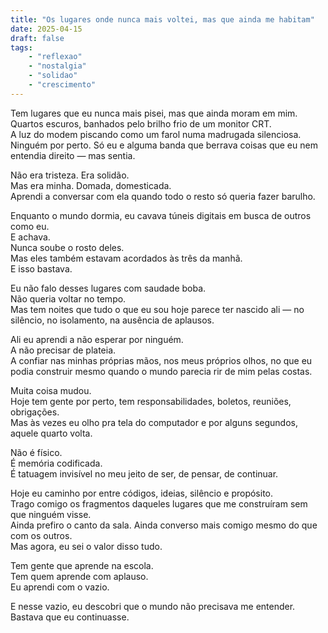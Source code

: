 ```yaml
---
title: "Os lugares onde nunca mais voltei, mas que ainda me habitam"
date: 2025-04-15
draft: false
tags: 
    - "reflexao" 
    - "nostalgia" 
    - "solidao"
    - "crescimento"
---
```


Tem lugares que eu nunca mais pisei, mas que ainda moram em mim.  
Quartos escuros, banhados pelo brilho frio de um monitor CRT.  
A luz do modem piscando como um farol numa madrugada silenciosa.  
Ninguém por perto. Só eu e alguma banda que berrava coisas que eu nem entendia direito — mas sentia.

Não era tristeza. Era solidão.  
Mas era minha. Domada, domesticada.  
Aprendi a conversar com ela quando todo o resto só queria fazer barulho.

Enquanto o mundo dormia, eu cavava túneis digitais em busca de outros como eu.  
E achava.  
Nunca soube o rosto deles.  
Mas eles também estavam acordados às três da manhã.  
E isso bastava.

Eu não falo desses lugares com saudade boba.  
Não queria voltar no tempo.  
Mas tem noites que tudo o que eu sou hoje parece ter nascido ali — no silêncio, no isolamento, na ausência de aplausos.

Ali eu aprendi a não esperar por ninguém.  
A não precisar de plateia.  
A confiar nas minhas próprias mãos, nos meus próprios olhos, no que eu podia construir mesmo quando o mundo parecia rir de mim pelas costas.

Muita coisa mudou.  
Hoje tem gente por perto, tem responsabilidades, boletos, reuniões, obrigações.  
Mas às vezes eu olho pra tela do computador e por alguns segundos, aquele quarto volta.

Não é físico.  
É memória codificada.  
É tatuagem invisível no meu jeito de ser, de pensar, de continuar.

Hoje eu caminho por entre códigos, ideias, silêncio e propósito.  
Trago comigo os fragmentos daqueles lugares que me construíram sem que ninguém visse.  
Ainda prefiro o canto da sala. Ainda converso mais comigo mesmo do que com os outros.  
Mas agora, eu sei o valor disso tudo.

Tem gente que aprende na escola.  
Tem quem aprende com aplauso.  
Eu aprendi com o vazio.

E nesse vazio, eu descobri que o mundo não precisava me entender.  
Bastava que eu continuasse.

